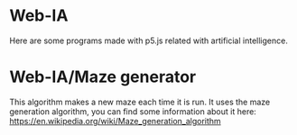 # Web-IA
Here are some programs made with p5.js related with artificial intelligence.

# Web-IA/Maze generator
  This algorithm makes a new maze each time it is run. It uses the maze generation algorithm, you can find some information about it here:   https://en.wikipedia.org/wiki/Maze_generation_algorithm
